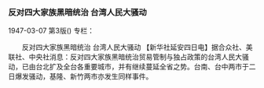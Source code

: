 ### 反对四大家族黑暗统治  台湾人民大骚动

1947-03-07
第3版()
专栏：

　　反对四大家族黑暗统治
    台湾人民大骚动
    【新华社延安四日电】据合众社、美联社、中央社消息：反对四大家族黑暗统治贸易管制与独占政策的台湾人民大骚动，已由台北扩及全台各重要城市，并有继续蔓延全省之势。台南、台中两市于二日爆发骚动，基隆、新竹两市亦发生同样事件。
